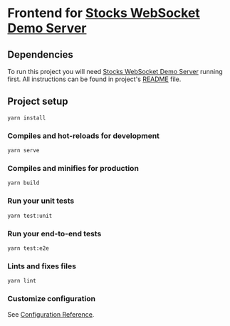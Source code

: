 # Frontend for [Stocks WebSocket Demo Server](https://bitbucket.org/byne/testfrontend1/src/master/)

## Dependencies
To run this project you will need [Stocks WebSocket Demo Server](https://bitbucket.org/byne/testfrontend1/src/master/) running first. All instructions can be found in project's [README](https://bitbucket.org/byne/testfrontend1/src/master/README.md) file.

## Project setup
```
yarn install
```

### Compiles and hot-reloads for development
```
yarn serve
```

### Compiles and minifies for production
```
yarn build
```

### Run your unit tests
```
yarn test:unit
```

### Run your end-to-end tests
```
yarn test:e2e
```

### Lints and fixes files
```
yarn lint
```

### Customize configuration
See [Configuration Reference](https://cli.vuejs.org/config/).
